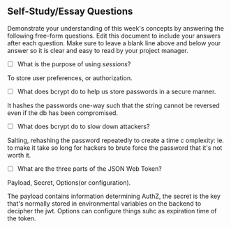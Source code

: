 ## Self-Study/Essay Questions

Demonstrate your understanding of this week's concepts by answering the following free-form questions. Edit this document to include your answers after each question. Make sure to leave a blank line above and below your answer so it is clear and easy to read by your project manager.

- [ ] What is the purpose of using _sessions_?

To store user preferences, or authorization. 

- [ ] What does bcrypt do to help us store passwords in a secure manner.

It hashes the passwords one-way such that the string cannot be reversed even if the db has been compromised. 

- [ ] What does bcrypt do to slow down attackers?

Salting, rehashing the password repeatedly to create a time c omplexity: ie. to make it take so long for hackers to brute force the password that it's not worth it. 

- [ ] What are the three parts of the JSON Web Token?

Payload, Secret, Options(or configuration). 

The payload contains information determining AuthZ, the secret is the key that's normally stored in environmental variables on the backend to decipher the jwt. Options can configure things suhc as expiration time of the token. 